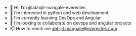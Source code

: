 - 👋 Hi, I’m @abhijit-mangale-everestek
- 👀 I’m interested in python and web development
- 🌱 I’m currently learning DevOps and Angular
- 💞️ I’m looking to collaborate on devops and angular projects
- 📫 How to reach me abhijit.mangale@everestek.com

<!---
abhijit-mangale-everestek/abhijit-mangale-everestek is a ✨ special ✨ repository because its `README.md` (this file) appears on your GitHub profile.
You can click the Preview link to take a look at your changes.
--->
